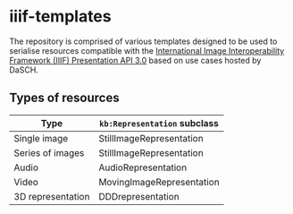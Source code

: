 # iiif-templates
The repository is comprised of various templates designed to be used to serialise resources compatible with the [International Image Interoperability Framework (IIIF) Presentation API 3.0](https://iiif.io/api/presentation/3.0/) based on use cases hosted by DaSCH.

## Types of resources
| **Type**          | **`kb:Representation` subclass** |
|-------------------|----------------------------------|
| Single image      | StillImageRepresentation         |
| Series of images  | StillImageRepresentation         |
| Audio             | AudioRepresentation              |
| Video             | MovingImageRepresentation        |
| 3D representation | DDDrepresentation                |
